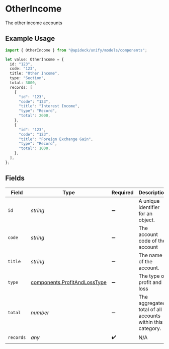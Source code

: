 # OtherIncome

The other income accounts

## Example Usage

```typescript
import { OtherIncome } from "@apideck/unify/models/components";

let value: OtherIncome = {
  id: "123",
  code: "123",
  title: "Other Income",
  type: "Section",
  total: 3000,
  records: [
    {
      "id": "123",
      "code": "123",
      "title": "Interest Income",
      "type": "Record",
      "total": 2000,
    },
    {
      "id": "123",
      "code": "123",
      "title": "Foreign Exchange Gain",
      "type": "Record",
      "total": 1000,
    },
  ],
};
```

## Fields

| Field                                                                        | Type                                                                         | Required                                                                     | Description                                                                  | Example                                                                      |
| ---------------------------------------------------------------------------- | ---------------------------------------------------------------------------- | ---------------------------------------------------------------------------- | ---------------------------------------------------------------------------- | ---------------------------------------------------------------------------- |
| `id`                                                                         | *string*                                                                     | :heavy_minus_sign:                                                           | A unique identifier for an object.                                           | 12345                                                                        |
| `code`                                                                       | *string*                                                                     | :heavy_minus_sign:                                                           | The account code of the account                                              | 1100                                                                         |
| `title`                                                                      | *string*                                                                     | :heavy_minus_sign:                                                           | The name of the account.                                                     | Current assets                                                               |
| `type`                                                                       | [components.ProfitAndLossType](../../models/components/profitandlosstype.md) | :heavy_minus_sign:                                                           | The type of profit and loss                                                  | Section                                                                      |
| `total`                                                                      | *number*                                                                     | :heavy_minus_sign:                                                           | The aggregated total of all accounts within this category.                   | 1000                                                                         |
| `records`                                                                    | *any*                                                                        | :heavy_check_mark:                                                           | N/A                                                                          |                                                                              |
